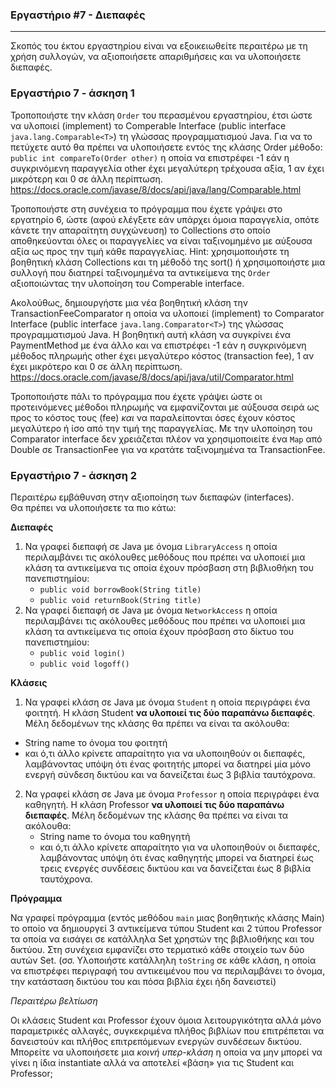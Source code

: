 ### Εργαστήριο #7 - Διεπαφές
___
Σκοπός του έκτου εργαστηρίου είναι να εξοικειωθείτε περαιτέρω με τη χρήση συλλογών, να αξιοποιήσετε απαριθμήσεις και να υλοποιήσετε διεπαφές.

### Εργαστήριο 7 - άσκηση 1
Τροποποιήστε την κλάση `Order` του περασμένου εργαστηρίου, έτσι ώστε να υλοποιεί (implement) το Comperable Interface (public interface `java.lang.Comparable<T>`) τη γλώσσας προγραμματισμού Java.
Για να το πετύχετε αυτό θα πρέπει να υλοποιήσετε εντός της κλάσης Order μέθοδο:
`public int compareTo(Order other)`η οποία να επιστρέφει -1 εάν η συγκρινόμενη παραγγελία other έχει μεγαλύτερη τρέχουσα αξία, 1 αν έχει μικρότερη και 0 σε άλλη περίπτωση.  
https://docs.oracle.com/javase/8/docs/api/java/lang/Comparable.html

Τροποποιήστε στη συνέχεια το πρόγραμμα που έχετε γράψει στο εργατηρίο 6, ώστε (αφού ελέγξετε εάν υπάρχει όμοια παραγγελία, οπότε κάνετε την απαραίτητη συγχώνευση) το Collections στο οποίο αποθηκεύονται όλες οι παραγγελίες να είναι ταξινομημένο με αύξουσα αξία ως προς την τιμή κάθε παραγγελίας.
Hint: χρησιμοποιήστε τη βοηθητική κλάση Collections και τη μέθοδό της sort() ή χρησιμοποιήστε μια συλλογή που διατηρεί ταξινομημένα τα αντικείμενα της `Order` αξιοποιώντας την υλοποίηση του Comperable interface.

Ακολούθως, δημιουργήστε μια νέα βοηθητική κλάση την TransactionFeeComparator η οποία να υλοποιεί (implement) το Comparator Interface (public interface `java.lang.Comparator<T>`) της γλώσσας προγραμματισμού Java. Η βοηθητική αυτή κλάση να συγκρίνει ένα PaymentMethod με ένα άλλο και να επιστρέφει -1 εάν η συγκρινόμενη μέθοδος πληρωμής other έχει μεγαλύτερο κόστος (transaction fee), 1 αν έχει μικρότερο και 0 σε άλλη περίπτωση.  
https://docs.oracle.com/javase/8/docs/api/java/util/Comparator.html

Τροποποιήστε πάλι το πρόγραμμα που έχετε γράψει ώστε οι προτεινόμενες μέθοδοι πληρωμής να εμφανίζονται με αύξουσα σειρά ως προς το κόστος τους (fee) _και_ να παραλείπονται όσες έχουν κόστος μεγαλύτερο ή ίσο από την τιμή της παραγγελίας. Με την υλοποίηση του Comparator interface δεν χρειάζεται πλέον να χρησιμοποιείτε ένα `Map` από Double σε TransactionFee για να κρατάτε ταξινομημένα τα TransactionFee.

### Εργαστήριο 7 - άσκηση 2
Περαιτέρω εμβάθυνση στην αξιοποίηση των διεπαφών (interfaces).  
Θα πρέπει να υλοποιήσετε τα πιο κάτω:

**Διεπαφές**

1. Να γραφεί διεπαφή σε Java με όνομα `LibraryAccess` η οποία περιλαμβάνει τις ακόλουθες μεθόδους που πρέπει να υλοποιεί μια κλάση τα αντικείμενα τις οποία έχουν πρόσβαση στη βιβλιοθήκη του πανεπιστημίου:
    * `public void borrowBook(String title)`
    * `public void returnBook(String title)`
2. Να γραφεί διεπαφή σε Java με όνομα `NetworkAccess` η οποία περιλαμβάνει τις ακόλουθες μεθόδους που πρέπει να υλοποιεί μια κλάση τα αντικείμενα τις οποία έχουν πρόσβαση στο δίκτυο του πανεπιστημίου:
    * `public void login()`
    * `public void logoff()`


**Κλάσεις**

1. Να γραφεί κλάση σε Java με όνομα `Student` η οποία περιγράφει ένα φοιτητή. Η κλάση Student __να υλοποιεί τις δύο παραπάνω διεπαφές__. Μέλη δεδομένων της κλάσης θα πρέπει να είναι τα ακόλουθα:
  * String name το όνομα του φοιτητή
  * και ό,τι άλλο κρίνετε απαραίτητο για να υλοποιηθούν οι διεπαφές, λαμβάνοντας υπόψη ότι ένας φοιτητής μπορεί να διατηρεί μία μόνο ενεργή σύνδεση δικτύου και να δανείζεται έως 3 βιβλία ταυτόχρονα.

2. Να γραφεί κλάση σε Java με όνομα `Professor` η οποία περιγράφει ένα καθηγητή. Η κλάση Professor **να υλοποιεί τις δύο παραπάνω διεπαφές**. Μέλη δεδομένων της κλάσης θα πρέπει να είναι τα ακόλουθα:
   *  String name το όνομα του καθηγητή
   * και ό,τι άλλο κρίνετε απαραίτητο για να υλοποιηθούν οι διεπαφές, λαμβάνοντας υπόψη ότι ένας καθηγητής μπορεί να διατηρεί έως τρεις ενεργές συνδέσεις δικτύου και να δανείζεται έως 8 βιβλία ταυτόχρονα.

**Πρόγραμμα**

Να γραφεί πρόγραμμα (εντός μεθόδου `main` μιας βοηθητικής κλάσης Main) το οποίο να δημιουργεί 3 αντικείμενα τύπου Student και 2 τύπου Professor τα οποία να εισάγει σε κατάλληλα Set χρηστών της βιβλιοθήκης και του δικτύου. Στη συνέχεια εμφανίζει στο τερματικό κάθε στοιχείο των δύο αυτών Set. (σσ. Υλοποιήστε κατάλληλη `toString` σε κάθε κλάση, η οποία να επιστρέφει περιγραφή του αντικειμένου που να περιλαμβάνει το όνομα, την κατάσταση δικτύου του και πόσα βιβλία έχει ήδη δανειστεί)

_Περαιτέρω βελτίωση_

Οι κλάσεις Student και Professor έχουν όμοια λειτουργικότητα αλλά μόνο παραμετρικές αλλαγές, συγκεκριμένα πλήθος βιβλίων που επιτρέπεται να δανειστούν και πλήθος επιτρεπόμενων ενεργών συνδέσεων δικτύου. Μπορείτε να υλοποιήσετε μια _κοινή υπερ-κλάση_ η οποία να μην μπορεί να γίνει η ίδια instantiate αλλά να αποτελεί «βάση» για τις Student και Professor;
